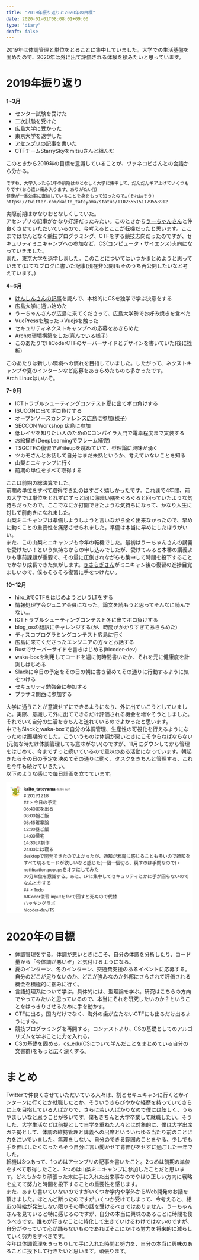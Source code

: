 ```yaml
---  
title: "2019年振り返りと2020年の目標"  
date: 2020-01-01T08:08:01+09:00  
type: "diary"  
draft: false  
---  
```

  
2019年は体調管理と単位をとることに集中していました。大学での生活基盤を固めたので、2020年は外に出て評価される体験を積みたいと思っています。  
  
# 2019年振り返り  
**1~3月**  
  
- センター試験を受けた  
- 二次試験を受けた  
- 広島大学に受かった  
- 東京大学を退学した  
- [アセンブリの記事](https://qiita.com/kaito_tateyama/items/89272098f4b286b64115)を書いた  
- CTFチームStarrySkyをmitsuさんと組んだ  
  
このときから2019年の目標を意識していることが、ヴァネロピさんとの会話から分かる。  
```  
ですね、大学入ったら1年の前期はおとなしく大学に集中して、だんだんギア上げていくつもりです(お心遣い痛み入ります、ありがたい🙏)  
健康が一番効率に直結していることを身をもって知ったので…(それはそう)  
https://twitter.com/kaito_tateyama/status/1102555151179558912  
```  
実際前期はかなりおとなしくしていた。  
アセンブリの記事がかなり好評だったみたい。このときから[うーちゃんさん](https://twitter.com/uchan_nos)と仲良くさせていただいているので、今考えるとここが転機だったと思います。ここまではなんとなく競技プログラミング、CTFをする競技志向だったのですが、セキュリティミニキャンプへの参加など、CS(コンピュータ・サイエンス)志向になっていきました。  
また、東京大学を退学しました。このことについてはいつかまとめようと思っています(はてなブログに書いた記事(現在非公開)もそのうち再公開したいなと考えています。)  
  
**4~6月**  
  
- [けんしんさんの記事](https://blog.knshnb.com/posts/graduation-is/)を読んで、本格的にCSを独学で学ぶ決意をする  
- 広島大学に通い始めた  
- うーちゃんさんが広島に来てくださって、広島大学勢でお好み焼きを食べた  
- VuePressを触った→Vuejsを触った  
- セキュリティネクストキャンプへの応募をあきらめた  
- Archの環境構築をした([喜んでいる様子](https://twitter.com/kaito_tateyama/status/1145104807717302272))  
- このあたりでHiCoderCTFのサーバーサイドとデザインを書いていた(後に挫折)  
  
このあたりは新しい環境への慣れを目指していました。したがって、ネクストキャンプや夏のインターンなど応募をあきらめたものも多かったです。  
Arch Linuxはいいぞ。  
  
**7~9月**  
  
- ICTトラブルシューティングコンテスト夏に出てボロ負けする  
- ISUCONに出てボロ負けする  
- オープンソースカンファレンス広島に参加([様子](https://twitter.com/kaito_tateyama/status/1173209311691997190))  
- SECCON Workshop 広島に参加  
- 低レイヤを知りたい人のためのCコンパイラ入門で電卓程度まで実装する  
- お絵描き(DeepLearningでフレーム補完)  
- TSGCTFの復習でWriteupを眺めていて、型理論に興味が湧く  
- ツカモさんとお話して自分はまだ未熟というか、考えていないことを知る  
- 山梨ミニキャンプに行く  
- 前期の単位をすべて取得する  
  
ここは前期の総決算でした。  
前期の単位をすべて取得できたのはすごく嬉しかったです。これまで4年間、前の大学では単位をとれずにずっと同じ薄暗い隅をぐるぐると回っていたような気持ちだったので。ここでなにか打開できたような気持ちになって、かなり人生に対して前向きになれました。  
山梨ミニキャンプは準備しようしようと言いながら全く出来なかったので、早めに動くことの重要性を痛感させられました。準備は本当に早めにしたほうがいい。  
また、この山梨ミニキャンプも今年の転機でした。最初はうーちゃんさんの講義を受けたい！という気持ちからの申し込みでしたが、受けてみると本番の講義よりも事前課題が重要で、その量に圧倒されながらも集中して時間を投下することでかなり成長できた気がします。[きさらぎさん](https://twitter.com/nabesan_C)がミニキャン後の復習の進捗目覚ましいので、僕もそろそろ復習に手をつけたい。  
  
**10~12月**  
  
- hiro_itでCTFをはじめようというLTをする  
- 情報処理学会ジュニア会員になった。論文を読もうと思ってそんなに読んでない...  
- ICTトラブルシューティングコンテスト冬に出てボロ負けする  
- blog_osの翻訳にチャレンジする(が、時間がかかりすぎてあきらめた)  
- ディスコプログラミングコンテスト広島に行く  
- 広島に来てくださったエンジニアの方々とお話する  
- Rustでサーバーサイドを書きはじめる(hicoder-dev)  
- waka-boxを利用してコードを週に何時間書いたか、それを元に健康度を計測しはじめる  
- Slackに今日の予定をその日の朝に書き留めてその通りに行動するように気をつける  
- セキュリティ勉強会に参加する  
- プラサミ関西に参加する  
  
大学に通うことが意識せずにできるようになり、外に出ていこうとしていました。実際、意識して外に出てできるだけ評価される機会を増やそうとしました。それでいて自分の生活をきちんと送れているのでよかったと思います。  
中でもSlackとwaka-boxで自分の体調管理、生産性の可視化を行えるようになったのは画期的でした。こういうものは体調が悪いときにこそやらねばならない(元気な時だけ体調管理しても意味がない)のですが、11月にダウンしてから管理をはじめて、今までずっと続いているので意味のある活動になっています。朝起きたらその日の予定を決めてその通りに動く、タスクをきちんと管理する、これを今年も続けていきたい。  
以下のような感じで毎日計画を立てています。  
  
![](./p-1.png)  
  
# 2020年の目標  
- 体調管理をする。体調が悪いときにこそ、自分の体調を分析したり、コード量から「今体調が悪いぞ」と気付けるようになる。  
- 夏のインターン、冬のインターン、交通費支援のあるイベントに応募する。自分のどこが足りないのか、どこが強みなのか外部にさらされて評価される機会を積極的に掴みに行く。  
- 言語処理系について学ぶ。具体的には、型理論を学ぶ。研究はこちらの方向でやってみたいと思っているので、本当にそれを研究したいのか？ということをはっきりさせるために手を動かす。  
- CTFに出る。国内だけでなく、海外の歯が立たないCTFにも出るだけ出るようにする。  
- 競技プログラミングを再開する。コンテストより、CSの基礎としてのアルゴリズムを学ぶことに力を入れる。  
- CSの基礎を固める。cs_edu(CSについて学んだことをまとめている自分の文書群)をもっと広く深くする。  
  
# まとめ  
Twitterで仲良くさせていただいている人々は、割とセキュキャンに行くとかインターンに行くとか就職したとか、そういうきらびやかな経歴を持っていてさらに上を目指している人ばかりで、さらに若い人ばかりなので僕には眩しく、うらやましいなと思うことが多いです。僕もきちんと大学卒業して就職したい。そうした、大学生活などは前提として自学を重ねた人々とは対象的に、僕は大学出席ガチ勢として、体調の維持管理と講義への出席といういわゆる当たり前のことに力を注いでいました。無理をしない、自分のできる範囲のことをやる、少しでも手を伸ばしたくなったらそう自分に言い聞かせて背伸びをせずに過ごした一年でした。  
転機は3つあって、1つめはアセンブリの記事を書いたこと。2つめは前期の単位をすべて取得したこと、3つめは山梨ミニキャンプに参加したことだと思います。どれもかなり頑張った末に手に入れた出来事なのでやはり正しい方向に戦略を立てて努力と時間を投下することの重要性を感じます。  
また、あまり書いていないのですがいくつか学内や学外からWeb開発のお話を頂きました。ほとんど断ったのですがいくつか受けてしまって、今考えると、相応の時給が発生しない限りその手の話を受けるべきではありません。うーちゃんさんを見ていると特に感じるのですが、自分の本当に興味のあることに時間を使うべきです。誰もが好きなことに特化して生きていけるわけではないのですが、自分がやっていて心が踊らないものであればそこにかける労力を将来的に減らしていく努力をすべきです。  
今年は体調管理をきっちりして手に入れた時間と努力を、自分の本当に興味のあることに投下して行きたいと思います。頑張ります。